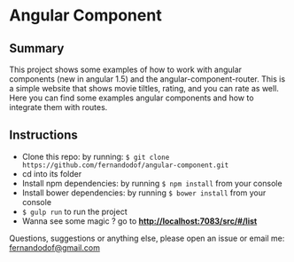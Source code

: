 # Angular Component

## Summary

This project shows some examples of how to work with angular components (new in angular 1.5) and the angular-component-router.
This is a simple website that shows movie tiltles, rating, and you can rate as well. Here you can find some examples angular components and how to integrate them with routes.

## Instructions

* Clone this repo: by running: `$ git clone https://github.com/fernandodof/angular-component.git` 
* cd into its folder 
* Install npm dependencies: by running `$ npm install` from your console
* Install bower dependencies: by running `$ bower install` from your console
* `$ gulp run` to run the project
* Wanna see some magic ? go to **[http://localhost:7083/src/#/list](http://localhost:7083/src/#/list)**

Questions, suggestions or anything else, please open an issue or email me: fernandodof@gmail.com

